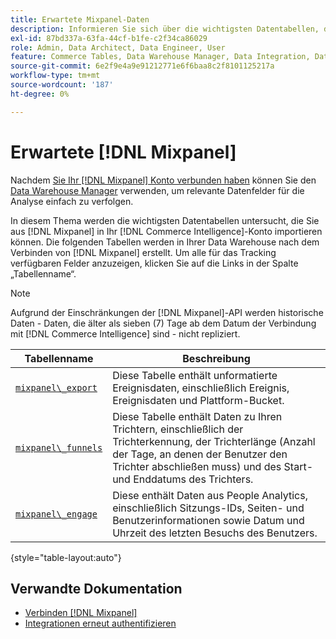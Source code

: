 ```yaml
---
title: Erwartete Mixpanel-Daten
description: Informieren Sie sich über die wichtigsten Datentabellen, die Sie aus Mixpanel in Ihr - [!DNL Commerce Intelligence]  importieren können.
exl-id: 87bd337a-63fa-44cf-b1fe-c2f34ca86029
role: Admin, Data Architect, Data Engineer, User
feature: Commerce Tables, Data Warehouse Manager, Data Integration, Data Import/Export
source-git-commit: 6e2f9e4a9e91212771e6f6baa8c2f8101125217a
workflow-type: tm+mt
source-wordcount: '187'
ht-degree: 0%

---
```


# Erwartete [!DNL Mixpanel]

Nachdem [Sie Ihr [!DNL Mixpanel] Konto verbunden haben](../integrations/mixpanel.md) können Sie den [Data Warehouse Manager](../../../data-analyst/data-warehouse-mgr/tour-dwm.md) verwenden, um relevante Datenfelder für die Analyse einfach zu verfolgen.

In diesem Thema werden die wichtigsten Datentabellen untersucht, die Sie aus [!DNL Mixpanel] in Ihr [!DNL Commerce Intelligence]-Konto importieren können. Die folgenden Tabellen werden in Ihrer Data Warehouse nach dem Verbinden von [!DNL Mixpanel] erstellt. Um alle für das Tracking verfügbaren Felder anzuzeigen, klicken Sie auf die Links in der Spalte „Tabellenname“.

>[!NOTE]
>
>Aufgrund der Einschränkungen der [!DNL Mixpanel]-API werden historische Daten - Daten, die älter als sieben (7) Tage ab dem Datum der Verbindung mit [!DNL Commerce Intelligence] sind - nicht repliziert.

| **Tabellenname** | **Beschreibung** |
|-----|-----|
| [`mixpanel\_export`](https://developer.mixpanel.com/reference/raw-data-export-api#datafeed) | Diese Tabelle enthält unformatierte Ereignisdaten, einschließlich Ereignis, Ereignisdaten und Plattform-Bucket. |
| [`mixpanel\_funnels`](https://developer.mixpanel.com/reference/raw-data-export-api#funnels-default) | Diese Tabelle enthält Daten zu Ihren Trichtern, einschließlich der Trichterkennung, der Trichterlänge (Anzahl der Tage, an denen der Benutzer den Trichter abschließen muss) und des Start- und Enddatums des Trichters. |
| [`mixpanel\_engage`](https://developer.mixpanel.com/reference/raw-data-export-api#engage-default) | Diese enthält Daten aus People Analytics, einschließlich Sitzungs-IDs, Seiten- und Benutzerinformationen sowie Datum und Uhrzeit des letzten Besuchs des Benutzers. |

{style="table-layout:auto"}

## Verwandte Dokumentation

* [Verbinden [!DNL Mixpanel]](../integrations/mixpanel.md)
* [Integrationen erneut authentifizieren](https://experienceleague.adobe.com/docs/commerce-knowledge-base/kb/how-to/mbi-reauthenticating-integrations.html)

